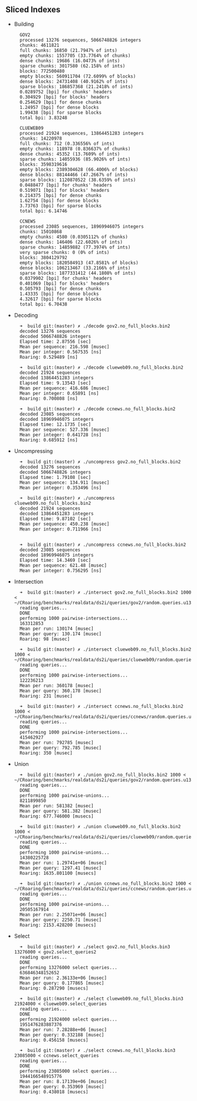 Sliced Indexes
--------------

- Building
	
		GOV2
		processed 13276 sequences, 5066748826 integers
		chunks: 4611821
		full chunks: 16850 (21.7947% of ints)
		empty chunks: 1557705 (33.7764% of chunks)
		dense chunks: 19686 (16.0473% of ints)
		sparse chunks: 3017580 (62.158% of ints)
		blocks: 772500480
		empty blocks: 560911704 (72.6099% of blocks)
		dense blocks: 24731408 (40.9162% of ints)
		sparse blocks: 186857368 (21.2418% of ints)
		0.0289752 [bpi] for chunks' headers
		0.304929 [bpi] for blocks' headers
		0.254629 [bpi] for dense chunks
		1.24957 [bpi] for dense blocks
		1.99438 [bpi] for sparse blocks
		total bpi: 3.83248

		CLUEWEB09
		processed 21924 sequences, 13864451283 integers                                                                                                
		chunks: 14220978
		full chunks: 712 (0.336556% of ints)
		empty chunks: 118978 (0.836637% of chunks)
		dense chunks: 45352 (13.7609% of ints)
		sparse chunks: 14055936 (85.9026% of ints)
		blocks: 3598319616
		empty blocks: 2389304628 (66.4006% of blocks)
		dense blocks: 88144466 (47.2667% of ints)
		sparse blocks: 1120870522 (38.6359% of ints)
		0.0488477 [bpi] for chunks' headers
		0.519071 [bpi] for blocks' headers
		0.214375 [bpi] for dense chunks
		1.62754 [bpi] for dense blocks
		3.73763 [bpi] for sparse blocks
		total bpi: 6.14746
    
    	CCNEWS
		processed 23085 sequences, 18969946075 integers
		chunks: 15010868
		empty chunks: 4580 (0.0305112% of chunks)
		dense chunks: 146406 (22.6026% of ints)
		sparse chunks: 14859882 (77.3974% of ints)
		very sparse chunks: 0 (0% of ints)
		blocks: 3804129792
		empty blocks: 1820584913 (47.8581% of blocks)
		dense blocks: 106213467 (33.2166% of ints)
		sparse blocks: 1877331412 (44.1808% of ints)
		0.0379902 [bpi] for chunks' headers
		0.401069 [bpi] for blocks' headers
		0.505793 [bpi] for dense chunks
		1.43335 [bpi] for dense blocks
		4.32617 [bpi] for sparse blocks
		total bpi: 6.70438
		
- Decoding

		➜  build git:(master) ✗ ./decode gov2.no_full_blocks.bin2                                                                                                                         
		decoded 13276 sequences                                                                                                                                                           
		decoded 5066748826 integers                                                                                                                                                       
		Elapsed time: 2.87556 [sec]
		Mean per sequence: 216.598 [musec]
		Mean per integer: 0.567535 [ns]
		Roaring: 0.529489 [ns]
		
		➜  build git:(master) ✗ ./decode clueweb09.no_full_blocks.bin2
		decoded 21924 sequences
		decoded 13864451283 integers
		Elapsed time: 9.13543 [sec]
		Mean per sequence: 416.686 [musec]
		Mean per integer: 0.65891 [ns]
		Roaring: 0.700808 [ns]
		
		➜  build git:(master) ✗ ./decode ccnews.no_full_blocks.bin2
		decoded 23085 sequences
		decoded 18969946075 integers
		Elapsed time: 12.1735 [sec]
		Mean per sequence: 527.336 [musec]
		Mean per integer: 0.641728 [ns]
		Roaring: 0.685912 [ns]
		
- Uncompressing

		➜  build git:(master) ✗ ./uncompress gov2.no_full_blocks.bin2                                                                                                                     
		decoded 13276 sequences                                                                                                                                                           
		decoded 5066748826 integers                                                                                                                                                       
		Elapsed time: 1.79108 [sec]
		Mean per sequence: 134.911 [musec]
		Mean per integer: 0.353496 [ns]
		
		➜  build git:(master) ✗ ./uncompress clueweb09.no_full_blocks.bin2                                                                                                                
		decoded 21924 sequences                                                                                                                                                           
		decoded 13864451283 integers                                                                                                                                                      
		Elapsed time: 9.87102 [sec]
		Mean per sequence: 450.238 [musec]
		Mean per integer: 0.711966 [ns]


		➜  build git:(master) ✗ ./uncompress ccnews.no_full_blocks.bin2
		decoded 23085 sequences
		decoded 18969946075 integers
		Elapsed time: 14.3469 [sec]
		Mean per sequence: 621.48 [musec]
		Mean per integer: 0.756295 [ns]

- Intersection

		➜  build git:(master) ✗ ./intersect gov2.no_full_blocks.bin2 1000 < ~/CRoaring/benchmarks/realdata/ds2i/queries/gov2/random.queries.u13276.1K                                     
		reading queries...                                                                                                                                                                
		DONE
		performing 1000 pairwise-intersections...                                                                                                                                         
		163312853
		Mean per run: 130174 [musec]
		Mean per query: 130.174 [musec]
		Roaring: 98 [musec]
		
		➜  build git:(master) ✗ ./intersect clueweb09.no_full_blocks.bin2 1000 < ~/CRoaring/benchmarks/realdata/ds2i/queries/clueweb09/random.queries.u21924.1K
		reading queries...
		DONE
		performing 1000 pairwise-intersections...                                                                                                                                         
		122236213
		Mean per run: 360178 [musec]
		Mean per query: 360.178 [musec]
		Roaring: 231 [musec]
	   
		➜  build git:(master) ✗ ./intersect ccnews.no_full_blocks.bin2 1000 < ~/CRoaring/benchmarks/realdata/ds2i/queries/ccnews/random.queries.u23085.1K                                 
		reading queries...                                                                                                                                                                
		DONE                                                                                                                                                                            
		performing 1000 pairwise-intersections...
		415462927
		Mean per run: 792785 [musec]
		Mean per query: 792.785 [musec]
		Roaring: 350 [musec]
		         
- Union

		➜  build git:(master) ✗ ./union gov2.no_full_blocks.bin2 1000 < ~/CRoaring/benchmarks/realdata/ds2i/queries/gov2/random.queries.u13276.1K
		reading queries...
		DONE
		performing 1000 pairwise-unions...
		8211899850
		Mean per run: 581382 [musec]                                                                                                                                                      
		Mean per query: 581.382 [musec] 
		Roaring: 677.746000 [musecs]
		
		➜  build git:(master) ✗ ./union clueweb09.no_full_blocks.bin2 1000 < ~/CRoaring/benchmarks/realdata/ds2i/queries/clueweb09/random.queries.u21924.1K
		reading queries...
		DONE
		performing 1000 pairwise-unions...
		14380225728
		Mean per run: 1.29741e+06 [musec]
		Mean per query: 1297.41 [musec]
		Roaring: 1635.801100 [musecs]
		
		➜  build git:(master) ✗ ./union ccnews.no_full_blocks.bin2 1000 < ~/CRoaring/benchmarks/realdata/ds2i/queries/ccnews/random.queries.u23085.1K
		reading queries...
		DONE
		performing 1000 pairwise-unions...
		20505167914
		Mean per run: 2.25071e+06 [musec]
		Mean per query: 2250.71 [musec]
		Roaring: 2153.428200 [musecs]
		
- Select

		➜  build git:(master) ✗ ./select gov2.no_full_blocks.bin3 13276000 < gov2.select_queries2                     
		reading queries...
		DONE
		performing 13276000 select queries...
		636846348152652
		Mean per run: 2.36133e+06 [musec]
		Mean per query: 0.177865 [musec]
		Roaring: 0.287290 [musecs]
		
		➜  build git:(master) ✗ ./select clueweb09.no_full_blocks.bin3 21924000 < clueweb09.select_queries
		reading queries...
		DONE
		performing 21924000 select queries...
		1951476283887376
		Mean per run: 7.28288e+06 [musec]
		Mean per query: 0.332188 [musec]
		Roaring: 0.456158 [musecs]
		
		➜  build git:(master) ✗ ./select ccnews.no_full_blocks.bin3 23085000 < ccnews.select_queries
		reading queries...
		DONE
		performing 23085000 select queries...
		1944166548915776
		Mean per run: 8.17139e+06 [musec]
		Mean per query: 0.353969 [musec]
		Roaring: 0.438018 [musecs]		
		